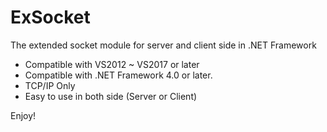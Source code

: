 # ExSocket
The extended socket module for server and client side in .NET Framework

 - Compatible with VS2012 ~ VS2017 or later
 - Compatible with .NET Framework 4.0 or later.
 - TCP/IP Only
 - Easy to use in both side (Server or Client)

Enjoy!
